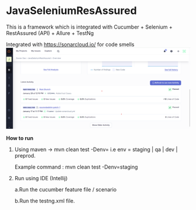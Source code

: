 # JavaSeleniumResAssured

This is a framework which is integrated with Cucumber + Selenium + RestAssured (API) + Allure + TestNg


Integrated with https://sonarcloud.io/ for code smells
![img.png](img.png)

**How to run**

1. Using maven -> mvn clean test -Denv=<env>  i.e env = staging | qa | dev | preprod.
   
   Example command : mvn clean test -Denv=staging
2. Run using IDE (Intellij)

    a.Run the cucumber feature file / scenario 

    b.Run the testng.xml file.

